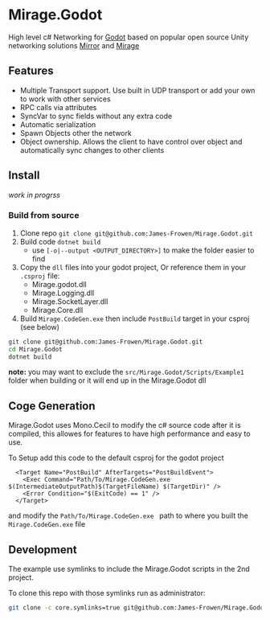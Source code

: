 # Mirage.Godot

High level c# Networking for [Godot](https://godotengine.org/) based on popular open source Unity networking solutions [Mirror](https://github.com/MirrorNetworking/Mirror) and [Mirage](https://github.com/MirageNet/Mirage)

## Features

- Multiple Transport support. Use built in UDP transport or add your own to work with other services
- RPC calls via attributes
- SyncVar to sync fields without any extra code
- Automatic serialization
- Spawn Objects other the network
- Object ownership. Allows the client to have control over object and automatically sync changes to other clients

## Install 

*work in progrss*

### Build from source

1) Clone repo `git clone git@github.com:James-Frowen/Mirage.Godot.git`
2) Build code `dotnet build`
    - use `[-o|--output <OUTPUT_DIRECTORY>]` to make the folder easier to find
3) Copy the `dll` files into your godot project, Or reference them in your `.csproj` file:
    - Mirage.godot.dll
    - Mirage.Logging.dll
    - Mirage.SocketLayer.dll
    - Mirage.Core.dll
5) Build `Mirage.CodeGen.exe` then include `PostBuild` target in your csproj (see below)

```sh
git clone git@github.com:James-Frowen/Mirage.Godot.git
cd Mirage.Godot
dotnet build
```

**note:** you may want to exclude the `src/Mirage.Godot/Scripts/Example1` folder when building or it will end up in the Mirage.Godot dll

## Coge Generation

Mirage.Godot uses Mono.Cecil to modify the c# source code after it is compiled, this allowes for features to have high performance and easy to use.

To Setup add this code to the default csproj for the godot project
```csproj
  <Target Name="PostBuild" AfterTargets="PostBuildEvent">
    <Exec Command="Path/To/Mirage.CodeGen.exe $(IntermediateOutputPath)$(TargetFileName) $(TargetDir)" />
    <Error Condition="$(ExitCode) == 1" />
  </Target>
```
and modify the `Path/To/Mirage.CodeGen.exe ` path to where you built the `Mirage.CodeGen.exe` file


## Development

The example use symlinks to include the Mirage.Godot scripts in the 2nd project. 

To clone this repo with those symlinks run as administrator:
```sh
git clone -c core.symlinks=true git@github.com:James-Frowen/Mirage.Godot.git
```
